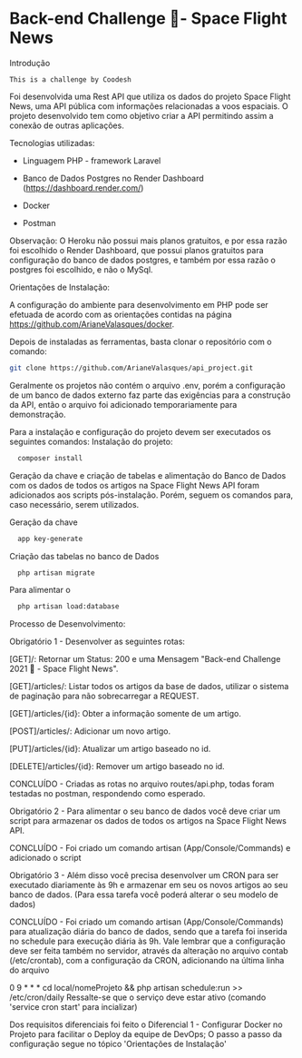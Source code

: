 # Back-end Challenge 🏅- Space Flight News

Introdução

    This is a challenge by Coodesh

Foi desenvolvida uma Rest API que utiliza os dados do projeto Space Flight News, uma API pública com informações relacionadas a voos espaciais. O projeto desenvolvido tem como objetivo criar a API permitindo assim a conexão de outras aplicações.

Tecnologias utilizadas:

-   Linguagem PHP - framework Laravel

-   Banco de Dados Postgres no Render Dashboard (https://dashboard.render.com/)

-   Docker

-   Postman

Observação: O Heroku não possui mais planos gratuitos, e por essa razão foi escolhido o Render Dashboard, que possui planos gratuitos para configuração do banco de dados postgres, e também por essa razão o postgres foi escolhido, e não o MySql.

Orientações de Instalação:

A configuração do ambiente para desenvolvimento em PHP pode ser efetuada de acordo com as orientações contidas na página https://github.com/ArianeValasques/docker.

Depois de instaladas as ferramentas, basta clonar o repositório com o comando:

```bash
git clone https://github.com/ArianeValasques/api_project.git
```

Geralmente os projetos não contém o arquivo .env, porém a configuração de um banco de dados externo faz parte das exigências para a construção da API, então o arquivo foi adicionado temporariamente para demonstração.

Para a instalação e configuração do projeto devem ser executados os seguintes comandos:
Instalação do projeto:

```bash
  composer install
```

Geração da chave e criação de tabelas e alimentação do Banco de Dados com os dados de todos os artigos na Space Flight News API foram adicionados aos scripts pós-instalação. Porém, seguem os comandos para, caso necessário, serem utilizados.

Geração da chave

```bash
  app key-generate
```

Criação das tabelas no banco de Dados

```bash
  php artisan migrate
```

Para alimentar o

```bash
  php artisan load:database
```

Processo de Desenvolvimento:

Obrigatório 1 - Desenvolver as seguintes rotas:

[GET]/: Retornar um Status: 200 e uma Mensagem "Back-end Challenge 2021 🏅 - Space Flight News".

[GET]/articles/: Listar todos os artigos da base de dados, utilizar o sistema de paginação para não sobrecarregar a REQUEST.

[GET]/articles/{id}: Obter a informação somente de um artigo.

[POST]/articles/: Adicionar um novo artigo.

[PUT]/articles/{id}: Atualizar um artigo baseado no id.

[DELETE]/articles/{id}: Remover um artigo baseado no id.

CONCLUÍDO - Criadas as rotas no arquivo routes/api.php, todas foram testadas no postman, respondendo como esperado.

Obrigatório 2 - Para alimentar o seu banco de dados você deve criar um script para armazenar os dados de todos os artigos na Space Flight News API.

CONCLUÍDO - Foi criado um comando artisan (App/Console/Commands) e adicionado o script

Obrigatório 3 - Além disso você precisa desenvolver um CRON para ser executado diariamente às 9h e armazenar em seu os novos artigos ao seu banco de dados. (Para essa tarefa você poderá alterar o seu modelo de dados)

CONCLUÍDO - Foi criado um comando artisan (App/Console/Commands) para atualização diária do banco de dados, sendo que a tarefa foi inserida no schedule para execução diária às 9h.
Vale lembrar que a configuração deve ser feita também no servidor, através da alteração no arquivo contab (/etc/crontab), com a configuração da CRON, adicionando na última linha do arquivo

0 9 \* \* \* cd local/nomeProjeto && php artisan schedule:run >> /etc/cron/daily
Ressalte-se que o serviço deve estar ativo (comando 'service cron start' para incializar)

Dos requisitos diferenciais foi feito o Diferencial 1 - Configurar Docker no Projeto para facilitar o Deploy da equipe de DevOps;
O passo a passo da configuração segue no tópico 'Orientações de Instalação'
